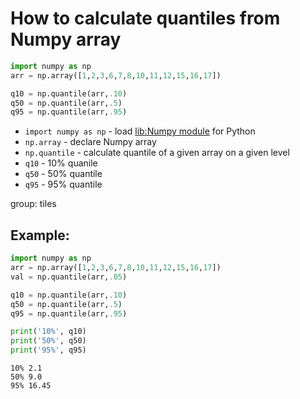 # How to calculate quantiles from Numpy array

```python
import numpy as np
arr = np.array([1,2,3,6,7,8,10,11,12,15,16,17])

q10 = np.quantile(arr,.10)
q50 = np.quantile(arr,.5)
q95 = np.quantile(arr,.95)
```

- `import numpy as np` - load [lib:Numpy module](/python-numpy/how-to-install-python-numpy-lib) for Python
- `np.array` - declare Numpy array
- `np.quantile` - calculate quantile of a given array on a given level
- `q10` - 10% quanile
- `q50` - 50% quantile
- `q95` - 95% quantile

group: tiles

## Example: 
```python
import numpy as np
arr = np.array([1,2,3,6,7,8,10,11,12,15,16,17])
val = np.quantile(arr,.05)

q10 = np.quantile(arr,.10)
q50 = np.quantile(arr,.5)
q95 = np.quantile(arr,.95)

print('10%', q10)
print('50%', q50)
print('95%', q95)
```
```
10% 2.1
50% 9.0
95% 16.45

```

